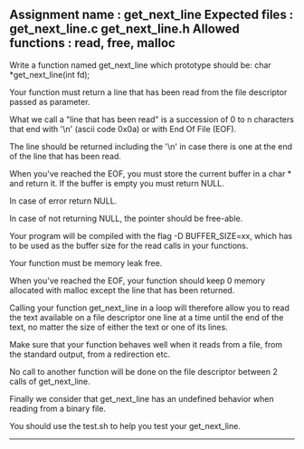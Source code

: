Assignment name   : get_next_line
Expected files    : get_next_line.c get_next_line.h
Allowed functions : read, free, malloc
--------------------------------------------------------------------------------

Write a function named get_next_line which prototype should be:
char    *get_next_line(int fd);

Your function must return a line that has been read from the file descriptor
passed as parameter.

What we call a "line that has been read" is a succession of 0 to n characters
that end with '\n' (ascii code 0x0a) or with End Of File (EOF).

The line should be returned including the '\n' in case there is one at the end
of the line that has been read.

When you've reached the EOF, you must store the current buffer in a char * and
return it. If the buffer is empty you must return NULL.

In case of error return NULL.

In case of not returning NULL, the pointer should be free-able.

Your program will be compiled with the flag -D BUFFER_SIZE=xx, which has to be
used as the buffer size for the read calls in your functions.

Your function must be memory leak free.

When you've reached the EOF, your function should keep 0 memory allocated with
malloc except the line that has been returned.

Calling your function get_next_line in a loop will therefore allow you to read
the text available on a file descriptor one line at a time until the end of the
text, no matter the size of either the text or one of its lines.

Make sure that your function behaves well when it reads from a file, from the
standard output, from a redirection etc.

No call to another function will be done on the file descriptor between 2 calls
of get_next_line.

Finally we consider that get_next_line has an undefined behavior when reading
from a binary file.

You should use the test.sh to help you test your get_next_line.

--------------------------------------------------------------------------------

